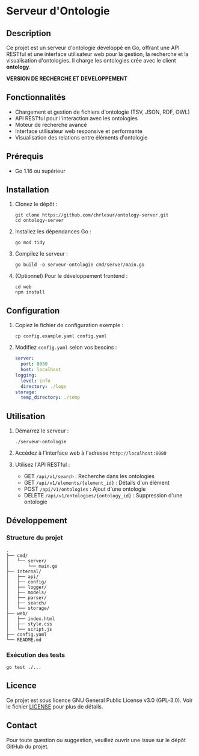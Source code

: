 # Serveur d'Ontologie

## Description
Ce projet est un serveur d'ontologie développé en Go, offrant une API RESTful et une interface utilisateur web pour la gestion, la recherche et la visualisation d'ontologies.
Il charge les ontologies crée avec le client **ontology**.

**VERSION DE RECHERCHE ET DEVELOPPEMENT**

## Fonctionnalités
- Chargement et gestion de fichiers d'ontologie (TSV, JSON, RDF, OWL)
- API RESTful pour l'interaction avec les ontologies
- Moteur de recherche avancé
- Interface utilisateur web responsive et performante
- Visualisation des relations entre éléments d'ontologie

## Prérequis
- Go 1.16 ou supérieur

## Installation

1. Clonez le dépôt :
   ```
   git clone https://github.com/chrlesur/ontology-server.git
   cd ontology-server
   ```

2. Installez les dépendances Go :
   ```
   go mod tidy
   ```

3. Compilez le serveur :
   ```
   go build -o serveur-ontologie cmd/server/main.go
   ```

4. (Optionnel) Pour le développement frontend :
   ```
   cd web
   npm install
   ```

## Configuration

1. Copiez le fichier de configuration exemple :
   ```
   cp config.example.yaml config.yaml
   ```

2. Modifiez `config.yaml` selon vos besoins :
   ```yaml
   server:
     port: 8080
     host: localhost
   logging:
     level: info
     directory: ./logs
   storage:
     temp_directory: ./temp
   ```

## Utilisation

1. Démarrez le serveur :
   ```
   ./serveur-ontologie
   ```

2. Accédez à l'interface web à l'adresse `http://localhost:8080`

3. Utilisez l'API RESTful :
   - GET `/api/v1/search` : Recherche dans les ontologies
   - GET `/api/v1/elements/{element_id}` : Détails d'un élément
   - POST `/api/v1/ontologies` : Ajout d'une ontologie
   - DELETE `/api/v1/ontologies/{ontology_id}` : Suppression d'une ontologie

## Développement

### Structure du projet
```
.
├── cmd/
│   └── server/
│       └── main.go
├── internal/
│   ├── api/
│   ├── config/
│   ├── logger/
│   ├── models/
│   ├── parser/
│   ├── search/
│   └── storage/
├── web/
│   ├── index.html
│   ├── style.css
│   └── script.js
├── config.yaml
└── README.md
```

### Exécution des tests
```
go test ./...
```

## Licence
Ce projet est sous licence GNU General Public License v3.0 (GPL-3.0). Voir le fichier [LICENSE](LICENSE) pour plus de détails.

## Contact
Pour toute question ou suggestion, veuillez ouvrir une issue sur le dépôt GitHub du projet.
